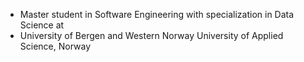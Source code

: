 - Master student in Software Engineering with specialization in Data Science at 
- University of Bergen and Western Norway University of Applied Science, Norway
